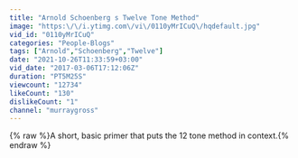 ```yaml
---
title: "Arnold Schoenberg s Twelve Tone Method"
image: "https:\/\/i.ytimg.com\/vi\/0110yMrICuQ\/hqdefault.jpg"
vid_id: "0110yMrICuQ"
categories: "People-Blogs"
tags: ["Arnold","Schoenberg","Twelve"]
date: "2021-10-26T11:33:59+03:00"
vid_date: "2017-03-06T17:12:06Z"
duration: "PT5M25S"
viewcount: "12734"
likeCount: "130"
dislikeCount: "1"
channel: "murraygross"
---
```

{% raw %}A short, basic primer that puts the 12 tone method in context.{% endraw %}
